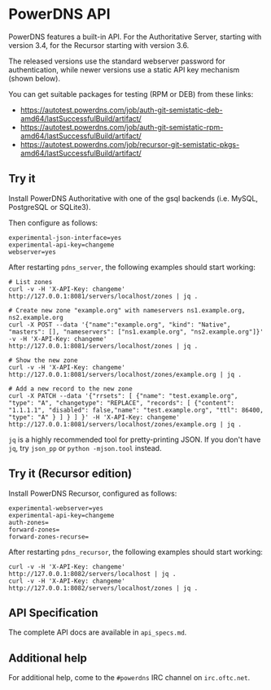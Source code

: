 PowerDNS API
============

PowerDNS features a built-in API. For the Authoritative Server, starting with
version 3.4, for the Recursor starting with version 3.6.

The released versions use the standard webserver password for authentication,
while newer versions use a static API key mechanism (shown below).

You can get suitable packages for testing (RPM or DEB) from these links:

  * https://autotest.powerdns.com/job/auth-git-semistatic-deb-amd64/lastSuccessfulBuild/artifact/
  * https://autotest.powerdns.com/job/auth-git-semistatic-rpm-amd64/lastSuccessfulBuild/artifact/
  * https://autotest.powerdns.com/job/recursor-git-semistatic-pkgs-amd64/lastSuccessfulBuild/artifact/


Try it
------

Install PowerDNS Authoritative with one of the gsql backends (i.e. MySQL,
PostgreSQL or SQLite3).

Then configure as follows:

    experimental-json-interface=yes
    experimental-api-key=changeme
    webserver=yes


After restarting `pdns_server`, the following examples should start working:

    # List zones
    curl -v -H 'X-API-Key: changeme' http://127.0.0.1:8081/servers/localhost/zones | jq .
    
    # Create new zone "example.org" with nameservers ns1.example.org, ns2.example.org
    curl -X POST --data '{"name":"example.org", "kind": "Native", "masters": [], "nameservers": ["ns1.example.org", "ns2.example.org"]}' -v -H 'X-API-Key: changeme' http://127.0.0.1:8081/servers/localhost/zones | jq .
    
    # Show the new zone
    curl -v -H 'X-API-Key: changeme' http://127.0.0.1:8081/servers/localhost/zones/example.org | jq .
    
    # Add a new record to the new zone
    curl -X PATCH --data '{"rrsets": [ {"name": "test.example.org", "type": "A", "changetype": "REPLACE", "records": [ {"content": "1.1.1.1", "disabled": false,"name": "test.example.org", "ttl": 86400, "type": "A" } ] } ] }' -H 'X-API-Key: changeme' http://127.0.0.1:8081/servers/localhost/zones/example.org | jq .

`jq` is a highly recommended tool for pretty-printing JSON. If you don't have
`jq`, try `json_pp` or `python -mjson.tool` instead.


Try it (Recursor edition)
-------------------------

Install PowerDNS Recursor, configured as follows:

    experimental-webserver=yes
    experimental-api-key=changeme
    auth-zones=
    forward-zones=
    forward-zones-recurse=


After restarting `pdns_recursor`, the following examples should start working:

    curl -v -H 'X-API-Key: changeme' http://127.0.0.1:8082/servers/localhost | jq .
    curl -v -H 'X-API-Key: changeme' http://127.0.0.1:8082/servers/localhost/zones | jq .


API Specification
-----------------

The complete API docs are available in `api_specs.md`.


Additional help
---------------

For additional help, come to the `#powerdns` IRC channel on `irc.oftc.net`.
